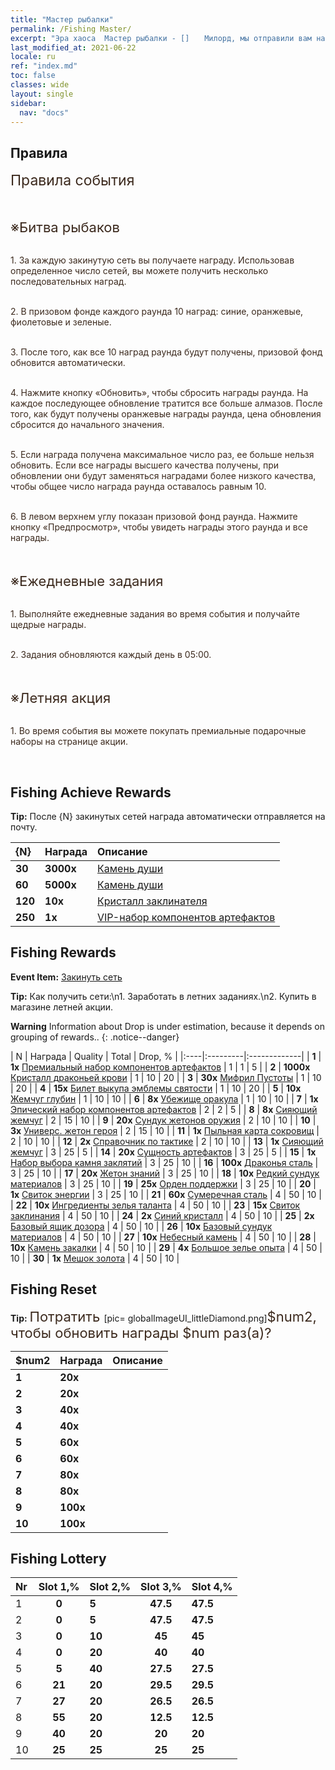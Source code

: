 ```yaml
---
title: "Мастер рыбалки"
permalink: /Fishing Master/
excerpt: "Эра хаоса  Мастер рыбалки - []　　Милорд, мы отправили вам награду за закинутые сети. Не забудьте ее забрать.[]"
last_modified_at: 2021-06-22
locale: ru
ref: "index.md"
toc: false
classes: wide
layout: single
sidebar:
  nav: "docs"
---
```




## Правила

  <span style="color: #3c2a1e;font-size:23px">Правила события</span><br/>

<br/>  <span style="color: #3c2a1e;font-size:23px"></span><br/><span style="color: #3c2a1e;font-size:22px">※Битва рыбаков</span><br/>

<br/>  <span style="color: #3c2a1e">1. За каждую закинутую сеть вы получаете награду. Использовав определенное число сетей, вы можете получить несколько последовательных наград. </span><br/>

<br/>  <span style="color: #3c2a1e">2. В призовом фонде каждого раунда 10 наград: синие, оранжевые, фиолетовые и зеленые. </span><br/>

<br/>  <span style="color: #3c2a1e">3. После того, как все 10 наград раунда будут получены, призовой фонд обновится автоматически. </span><br/>

<br/>  <span style="color: #3c2a1e">4. Нажмите кнопку «Обновить», чтобы сбросить награды раунда. На каждое последующее обновление тратится все больше алмазов. После того, как будут получены оранжевые награды раунда, цена обновления сбросится до начального значения. </span><br/>

<br/>  <span style="color: #3c2a1e">5. Если награда получена максимальное число раз, ее больше нельзя обновить. Если все награды высшего качества получены, при обновлении они будут заменяться наградами более низкого качества, чтобы общее число награда раунда оставалось равным 10. </span>

<br/>  <span style="color: #3c2a1e">6. В левом верхнем углу показан призовой фонд раунда. Нажмите кнопку «Предпросмотр», чтобы увидеть награды этого раунда и все награды. </span><br/>

<br/>  <span style="color: #3c2a1e;font-size:23px"> </span><br/><span style="color: #3c2a1e;font-size:22px">※Ежедневные задания</span><br/>

<br/>  <span style="color: #3c2a1e">1. Выполняйте ежедневные задания во время события и получайте щедрые награды. </span><br/>

<br/>  <span style="color: #3c2a1e">2. Задания обновляются каждый день в 05:00. </span><br/>

<br/>  <span style="color: #3c2a1e;font-size:23px"> </span><br/><span style="color: #3c2a1e;font-size:22px">※Летняя акция</span><br/>

<br/>  <span style="color: #3c2a1e">1. Во время события вы можете покупать премиальные подарочные наборы на странице акции. </span><br/>

<br/>

## Fishing Achieve Rewards

  **Tip:** После {N} закинутых сетей награда автоматически отправляется на почту.

  |  {N}  |  Награда  | Описание  |
  |:----|:---------|:-------------|
  | **30** |  **3000x** | [Камень души ](/ItemsRU/con_923/) | Камень души, полученный при разборе эмблем святости и используемый для покупки предметов в магазине эмблем.  |
  | **60** |  **5000x** | [Камень души ](/ItemsRU/con_923/) | Камень души, полученный при разборе эмблем святости и используемый для покупки предметов в магазине эмблем.  |
  | **120** |  **10x** | [Кристалл заклинателя](/ItemsRU/art_189/) | Кристалл умения, изготовленный в древней кузне. Обязательный материал для улучшения продвинутых сборных артефактов.  |
  | **250** |  **1x** | [VIP-набор компонентов артефактов](/ItemsRU/con_1874/) | Используйте и выберите один из сундуков компонентов: короля драконов, Холода, Небес, Эдема или Конца времен.  |


## Fishing Rewards

  **Event Item:** [Закинуть сеть](/ru/Items/con_2148/)

  **Tip:** Как получить сети:\n1. Заработать в летних заданиях.\n2. Купить в магазине летней акции.

**Warning** Information about Drop is under estimation, because it depends on grouping of rewards..
{: .notice--danger}

  |  N  |  Награда  | Quality  |  Total  | Drop, % |
  |:----|:---------|:-------------|
  | **1** |  **1x** [Премиальный набор компонентов артефактов](/ItemsRU/con_1507/) | 1 | 1 | 5 |
  | **2** |  **1000x** [Кристалл драконьей крови](/ItemsRU/con_879/) | 1 | 10 | 20 |
  | **3** |  **30x** [Мифрил Пустоты](/ItemsRU/con_817/) | 1 | 10 | 20 |
  | **4** |  **15x** [Билет выкупа эмблемы святости](/ItemsRU/con_513/) | 1 | 10 | 20 |
  | **5** |  **10x** [Жемчуг глубин](/ItemsRU/con_2135/) | 1 | 10 | 10 |
  | **6** |  **8x** [Убежище оракула](/ItemsRU/con_816/) | 1 | 10 | 10 |
  | **7** |  **1x** [Эпический набор компонентов артефактов](/ItemsRU/con_1926/) | 2 | 2 | 5 |
  | **8** |  **8x** [Сияющий жемчуг](/ItemsRU/con_527/) | 2 | 15 | 10 |
  | **9** |  **20x** [Сундук жетонов оружия](/ItemsRU/con_1367/) | 2 | 10 | 10 |
  | **10** |  **3x** [Универс. жетон героя](/ItemsRU/her_358/) | 2 | 15 | 10 |
  | **11** |  **1x** [Пыльная карта сокровищ](/ItemsRU/con_1156/) | 2 | 10 | 10 |
  | **12** |  **2x** [Справочник по тактике](/ItemsRU/unk_2115/) | 2 | 10 | 10 |
  | **13** |  **1x** [Сияющий жемчуг](/ItemsRU/con_527/) | 3 | 25 | 5 |
  | **14** |  **20x** [Сущность артефактов](/ItemsRU/con_905/) | 3 | 25 | 5 |
  | **15** |  **1x** [Набор выбора камня заклятий](/ItemsRU/con_1480/) | 3 | 25 | 10 |
  | **16** |  **100x** [Драконья сталь](/ItemsRU/con_880/) | 3 | 25 | 10 |
  | **17** |  **20x** [Жетон знаний](/ItemsRU/con_911/) | 3 | 25 | 10 |
  | **18** |  **10x** [Редкий сундук материалов](/ItemsRU/con_757/) | 3 | 25 | 10 |
  | **19** |  **25x** [Орден поддержки](/ItemsRU/unk_2116/) | 3 | 25 | 10 |
  | **20** |  **1x** [Свиток энергии](/ItemsRU/con_830/) | 3 | 25 | 10 |
  | **21** |  **60x** [Сумеречная сталь](/ItemsRU/con_881/) | 4 | 50 | 10 |
  | **22** |  **10x** [Ингредиенты зелья таланта](/ItemsRU/con_1120/) | 4 | 50 | 10 |
  | **23** |  **15x** [Свиток заклинания](/ItemsRU/con_694/) | 4 | 50 | 10 |
  | **24** |  **2x** [Синий кристалл](/ItemsRU/con_716/) | 4 | 50 | 10 |
  | **25** |  **2x** [Базовый ящик дозора](/ItemsRU/con_774/) | 4 | 50 | 10 |
  | **26** |  **10x** [Базовый сундук материалов](/ItemsRU/con_756/) | 4 | 50 | 10 |
  | **27** |  **10x** [Небесный камень](/ItemsRU/art_188/) | 4 | 50 | 10 |
  | **28** |  **10x** [Камень закалки](/ItemsRU/con_814/) | 4 | 50 | 10 |
  | **29** |  **4x** [Большое зелье опыта](/ItemsRU/con_702/) | 4 | 50 | 10 |
  | **30** |  **1x** [Мешок золота](/ItemsRU/con_714/) | 4 | 50 | 10 |


## Fishing Reset

  **Tip:** <span style="color: #3c2a1e;font-size:22px">Потратить </span>[pic= globalImageUI_littleDiamond.png]</span><span style="color: #3c2a1e;font-size:22px">$num2</span><span style="color: #3c2a1e;font-size:22px">, чтобы обновить награды $num раз(а)?</span>

  | $num2  |  Награда  | Описание  |
  |:----|:---------|:-------------|
  | **1** |  **20x** | <i class="fas fa-gem"/> |  |
  | **2** |  **20x** | <i class="fas fa-gem"/> |  |
  | **3** |  **40x** | <i class="fas fa-gem"/> |  |
  | **4** |  **40x** | <i class="fas fa-gem"/> |  |
  | **5** |  **60x** | <i class="fas fa-gem"/> |  |
  | **6** |  **60x** | <i class="fas fa-gem"/> |  |
  | **7** |  **80x** | <i class="fas fa-gem"/> |  |
  | **8** |  **80x** | <i class="fas fa-gem"/> |  |
  | **9** |  **100x** | <i class="fas fa-gem"/> |  |
  | **10** |  **100x** | <i class="fas fa-gem"/> |  |


## Fishing Lottery

  |  Nr  | Slot 1,% | Slot 2,% | Slot 3,% | Slot 4,% |
  |:-----|:------:|:-------|:------:|:-------|
  | 1 | **0** | **5** | **47.5** | **47.5** |
  | 2 | **0** | **5** | **47.5** | **47.5** |
  | 3 | **0** | **10** | **45** | **45** |
  | 4 | **0** | **20** | **40** | **40** |
  | 5 | **5** | **40** | **27.5** | **27.5** |
  | 6 | **21** | **20** | **29.5** | **29.5** |
  | 7 | **27** | **20** | **26.5** | **26.5** |
  | 8 | **55** | **20** | **12.5** | **12.5** |
  | 9 | **40** | **20** | **20** | **20** |
  | 10 | **25** | **25** | **25** | **25** |
